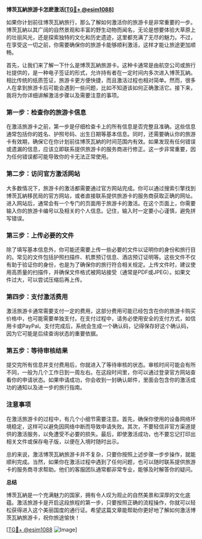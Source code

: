 **博茨瓦納旅游卡怎麽激活[[TG💪+ @esim1088](https://t.me/s/esim1088)]**

如果你计划前往博茨瓦納旅行，那么了解如何激活你的旅游卡是非常重要的一步。博茨瓦納以其广阔的自然景观和丰富的野生动物而闻名，无论是想要体验大草原上的壮丽风光，还是探索独特的文化和历史遗迹，这里都充满了无尽的魅力。不过，在享受这一切之前，你需要确保你的旅游卡能够顺利激活，这样才能让旅途更加顺畅。

首先，让我们来了解一下什么是博茨瓦納旅游卡。这种卡通常是由航空公司或旅行社提供的，是一种电子签证的形式，允许持有者在一定时间内多次进入博茨瓦納。相比传统的纸质签证，旅游卡更方便快捷，而且激活过程也相对简单。然而，很多人在拿到旅游卡后可能会遇到一些问题，比如不知道该如何正确激活它。接下来，我将为你详细讲解激活步骤以及需要注意的事项。

### 第一步：检查你的旅游卡信息

在激活旅游卡之前，第一步是仔细检查卡上的所有信息是否完整且准确。这些信息通常包括你的姓名、护照号码、出生日期等基本信息。同时，还需要确认你的旅游卡有效期，确保它在你计划前往博茨瓦納的时间范围内有效。如果发现有任何错误或遗漏的信息，应该立即联系提供旅游卡的服务商进行修正。这一步非常重要，因为任何错误都可能导致你的卡无法正常使用。

### 第二步：访问官方激活网站

大多数情况下，旅游卡的激活都需要通过官方网站完成。你可以通过搜索引擎找到博茨瓦納移民局的官方网站，或者直接联系提供旅游卡的服务商获取正确的网址。进入网站后，通常会有一个专门的页面用于旅游卡的激活。在这个页面上，你需要输入你的旅游卡编号以及相关的个人信息。记住，输入时一定要小心谨慎，避免拼写错误。

### 第三步：上传必要的文件

除了填写基本信息外，你可能还需要上传一些必要的文件以证明你的身份和旅行目的。常见的文件包括护照扫描件、机票预订信息、酒店预订证明等。这些文件不仅有助于验证你的身份，也是为了确保你的旅行符合相关规定。上传文件时，建议使用高质量的扫描件，并确保文件格式被网站接受（通常是PDF或JPEG）。如果文件过大，可以尝试压缩后再上传。

### 第四步：支付激活费用

激活旅游卡通常需要支付一定的费用，这部分费用可能已经包含在你的旅游卡购买价格中，也可能需要单独支付。在支付过程中，请务必使用安全的支付方式，如信用卡或PayPal。支付完成后，系统会生成一个确认码，记得保存好这个确认码，因为它可能是后续查询状态的重要依据。

### 第五步：等待审核结果

提交完所有信息并支付费用后，你就进入了等待审核的状态。审核时间可能会有所不同，一般为几个工作日到一周左右。在这段时间里，你可以通过登录官方网站查看你的申请状态。如果申请成功，你会收到一封确认邮件，里面会包含你的激活成功的通知以及进一步的旅行指南。

### 注意事项

在激活旅游卡的过程中，有几个小细节需要注意。首先，确保你使用的设备网络环境稳定，这样可以避免因网络中断而导致申请失败。其次，不要轻信非官方渠道提供的激活服务，以免遭受不必要的损失。最后，即使激活成功，也不要忘记打印出相关文件或保存电子版，以便在入境时随时出示。

总的来说，激活博茨瓦納旅游卡并不复杂，只要你按照上述步骤一步步操作，就能顺利完成。当然，如果你在激活过程中遇到了任何问题，也可以随时联系提供旅游卡的服务商寻求帮助。他们的客服团队通常都非常专业，能够及时解答你的疑问。

**总结**

博茨瓦納是一个充满魅力的国家，拥有令人叹为观止的自然美景和深厚的文化底蕴。激活旅游卡是开启这段旅程的第一步，只要按照正确的流程操作，你就可以轻松获得进入这个美丽国度的通行证。希望这篇文章能帮助你更好地了解如何激活博茨瓦納旅游卡，祝你旅途愉快！

[[TG💪+ @esim1088](https://t.me/s/esim1088) ![Image](https://i.postimg.cc/4NQfJmqS/Snipaste-2025-05-13-00-14-12.png)]